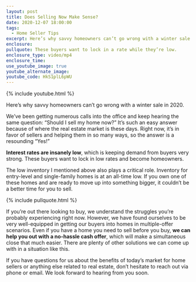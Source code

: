 ```yaml
---
layout: post
title: Does Selling Now Make Sense?
date: 2020-12-07 18:00:00
tags:
  - Home Seller Tips
excerpt: Here’s why savvy homeowners can’t go wrong with a winter sale in 2020.
enclosure:
pullquote: These buyers want to lock in a rate while they’re low.
enclosure_type: video/mp4
enclosure_time:
use_youtube_image: true
youtube_alternate_image:
youtube_code: HkS1plL6pWU
---
```


{% include youtube.html %}

Here’s why savvy homeowners can’t go wrong with a winter sale in 2020.

We’ve been getting numerous calls into the office and keep hearing the same question: “Should I sell my home now?” It’s such an easy answer because of where the real estate market is these days. Right now, it’s in favor of sellers and helping them in so many ways, so the answer is a resounding “Yes\!”

**Interest rates are insanely low**, which is keeping demand from buyers very strong. These buyers want to lock in low rates and become homeowners.

The low inventory I mentioned above also plays a critical role. Inventory for entry-level and single-family homes is at an all-time low. If you own one of these homes and are ready to move up into something bigger, it couldn’t be a better time for you to sell.

{% include pullquote.html %}

If you’re out there looking to buy, we understand the struggles you’re probably experiencing right now. However, we have found ourselves to be very well-equipped in getting our buyers into homes in multiple-offer scenarios. Even if you have a home you need to sell before you buy, **we can help you out with a no-hassle cash offer**, which will make a simultaneous close that much easier. There are plenty of other solutions we can come up with in a situation like this.

If you have questions for us about the benefits of today’s market for home sellers or anything else related to real estate, don’t hesitate to reach out via phone or email. We look forward to hearing from you soon.